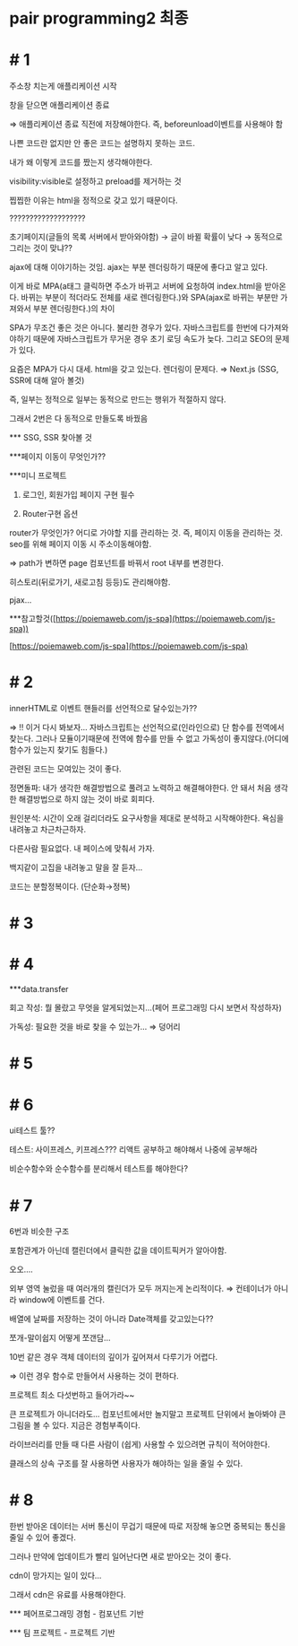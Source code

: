# pair programming2 최종

# # 1

주소창 치는게 애플리케이션 시작

창을 닫으면 애플리케이션 종료

⇒ 애플리케이션 종료 직전에 저장해야한다. 즉, beforeunload이벤트를 사용해야 함 

나쁜 코드란 없지만 안 좋은 코드는 설명하지 못하는 코드.

내가 왜 이렇게 코드를 짰는지 생각해야한다. 

visibility:visible로 설정하고 preload를 제거하는 것

찝찝한 이유는 html을 정적으로 갖고 있기 때문이다. 

???????????????????

초기페이지(글들의 목록 서버에서 받아와야함) → 글이 바뀔 확률이 낮다 → 동적으로 그리는 것이 맞냐??

ajax에 대해 이야기하는 것임. ajax는 부분 렌더링하기 때문에 좋다고 알고 있다. 

이게 바로 MPA(a태그 클릭하면 주소가 바뀌고 서버에 요청하여 index.html을 받아온다. 바뀌는 부분이 적더라도 전체를 새로 렌더링한다.)와 SPA(ajax로 바뀌는 부분만 가져와서 부분 렌더링한다.)의 차이 

SPA가 무조건 좋은 것은 아니다. 불리한 경우가 있다. 자바스크립트를 한번에 다가져와야하기 때문에 자바스크립트가 무거운 경우 초기 로딩 속도가 늦다. 그리고 SEO의 문제가 있다. 

요즘은 MPA가 다시 대세. html을 갖고 있는다. 렌더링이 문제다. ⇒ Next.js (SSG, SSR에 대해 알아 볼것)

즉, 일부는 정적으로 일부는 동적으로 만드는 행위가 적절하지 않다. 

그래서 2번은 다 동적으로 만들도록 바꿨음

*** SSG, SSR 찾아볼 것 

***페이지 이동이 무엇인가??

***미니 프로젝트

1) 로그인, 회원가입 페이지 구현 필수

2) Router구현 옵션

router가 무엇인가? 어디로 가야할 지를 관리하는 것. 즉, 페이지 이동을 관리하는 것. seo를 위해 페이지 이동 시 주소이동해야함. 

⇒ path가 변하면 page 컴포넌트를 바꿔서 root 내부를 변경한다. 

히스토리(뒤로가기, 새로고침 등등)도 관리해야함. 

pjax…

***참고할것([https://poiemaweb.com/js-spa](https://poiemaweb.com/js-spa))

[https://poiemaweb.com/js-spa](https://poiemaweb.com/js-spa)

# # 2

innerHTML로 이벤트 핸들러를 선언적으로 달수있는가??

⇒ ‼ 이거 다시 봐보자… 자바스크립트는 선언적으로(인라인으로) 단 함수를 전역에서 찾는다. 그러나 모듈이기때문에 전역에 함수를 만들 수 없고 가독성이 좋지않다.(어디에 함수가 있는지 찾기도 힘들다.)

관련된 코드는 모여있는 것이 좋다. 

정면돌파: 내가 생각한 해결방법으로 풀려고 노력하고 해결해야한다. 안 돼서 처음 생각한 해결방법으로 하지 않는 것이 바로 회피다. 

원인분석: 시간이 오래 걸리더라도 요구사항을 제대로 분석하고 시작해야한다. 욕심을 내려놓고 차근차근하자. 

다른사람 필요없다. 내 페이스에 맞춰서 가자. 

백지같이 고집을 내려놓고 말을 잘 듣자…

코드는 분할정복이다. (단순화→정복)

# # 3

# # 4

***data.transfer

회고 작성: 뭘 몰랐고 무엇을 알게되었는지…(페어 프로그래밍 다시 보면서 작성하자)

가독성: 필요한 것을 바로 찾을 수 있는가… ⇒ 덩어리

# # 5

# # 6

ui테스트 툴?? 

테스트: 사이프레스, 키프레스??? 리액트 공부하고 해야해서 나중에 공부해라 

비순수함수와 순수함수를 분리해서 테스트를 해야한다?

# # 7

6번과 비슷한 구조

포함관계가 아닌데 캘린더에서 클릭한 값을 데이트픽커가 알아야함.

오오….

외부 영역 눌렀을 때 여러개의 캘린더가 모두 꺼지는게 논리적이다. ⇒ 컨테이너가 아니라 window에 이벤트를 건다.

배열에 날짜를 저장하는 것이 아니라 Date객체를 갖고있는다??

쪼개-말이쉽지 어떻게 쪼갠담…

10번 같은 경우 객체 데이터의 깊이가 깊어져서 다루기가 어렵다. 

⇒ 이런 경우 함수로 만들어서 사용하는 것이 편하다. 

프로젝트 최소 다섯번하고 들어가라~~

큰 프로젝트가 아니더라도… 컴포넌트에서만 놀지말고 프로젝트 단위에서 놀아봐야 큰 그림을 볼 수 있다. 지금은 경험부족이다. 

라이브러리를 만들 때 다른 사람이 (쉽게) 사용할 수 있으려면  규칙이 적어야한다. 

클래스의 상속 구조를 잘 사용하면 사용자가 해야하는 일을 줄일 수 있다. 

 

# # 8

한번 받아온 데이터는 서버 통신이 무겁기 때문에 따로 저장해 놓으면 중복되는 통신을 줄일 수 있어 좋겠다. 

그러나 만약에 업데이트가 빨리 일어난다면 새로 받아오는 것이 좋다. 

cdn이 망가지는 일이 있다…

그래서 cdn은 유료를 사용해야한다. 

*** 페어프로그래밍 경험 - 컴포넌트 기반

*** 팀 프로젝트 - 프로젝트 기반
